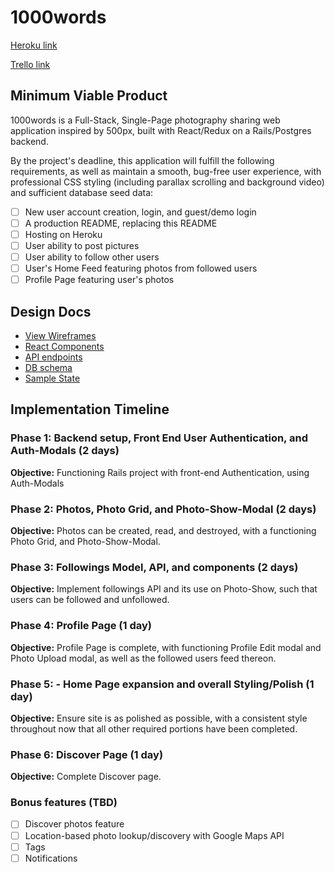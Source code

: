 # 1000words

[Heroku link][heroku]

[Trello link][trello]

[heroku]: http://one-thousand-words.herokuapp.com/
[trello]: https://trello.com/b/dtgUqHvh/1000words

## Minimum Viable Product

1000words is a Full-Stack, Single-Page photography sharing web application inspired by 500px, built with React/Redux on a Rails/Postgres backend.

By the project's deadline, this application will fulfill the following requirements, as well as maintain a smooth, bug-free user experience, with professional CSS styling (including parallax scrolling and background video) and sufficient database seed data:

- [ ] New user account creation, login, and guest/demo login
- [ ] A production README, replacing this README
- [ ] Hosting on Heroku
- [ ] User ability to post pictures
- [ ] User ability to follow other users
- [ ] User's Home Feed featuring photos from followed users
- [ ] Profile Page featuring user's photos

## Design Docs
* [View Wireframes][wireframes]
* [React Components][components]
* [API endpoints][api-endpoints]
* [DB schema][schema]
* [Sample State][sample-state]

[wireframes]: wireframes
[components]: component-hierarchy.md
[sample-state]: sample-state.md
[api-endpoints]: api-endpoints.md
[schema]: schema.md

## Implementation Timeline

### Phase 1: Backend setup, Front End User Authentication, and Auth-Modals (2 days)

**Objective:** Functioning Rails project with front-end Authentication, using Auth-Modals

### Phase 2: Photos, Photo Grid, and Photo-Show-Modal (2 days)

**Objective:** Photos can be created, read, and destroyed, with a functioning Photo Grid, and Photo-Show-Modal.

### Phase 3: Followings Model, API, and components (2 days)

**Objective:** Implement followings API and its use on Photo-Show, such that users can be followed and unfollowed.

### Phase 4: Profile Page (1 day)

**Objective:** Profile Page is complete, with functioning Profile Edit modal and Photo Upload modal, as well as the followed users feed thereon.

### Phase 5: - Home Page expansion and overall Styling/Polish (1 day)

**Objective:** Ensure site is as polished as possible, with a consistent style throughout now that all other required portions have been completed.

### Phase 6: Discover Page (1 day)

**Objective:** Complete Discover page.

### Bonus features (TBD)
- [ ] Discover photos feature
- [ ] Location-based photo lookup/discovery with Google Maps API
- [ ] Tags
- [ ] Notifications
